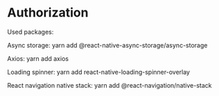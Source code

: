 # Authorization

Used packages: 

Async storage: yarn add @react-native-async-storage/async-storage

Axios: yarn add axios

Loading spinner: yarn add react-native-loading-spinner-overlay

React navigation native stack: yarn add  @react-navigation/native-stack


